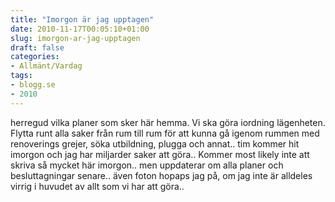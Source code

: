 ```yaml
---
title: "Imorgon är jag upptagen"
date: 2010-11-17T00:05:10+01:00
slug: imorgon-ar-jag-upptagen
draft: false
categories:
- Allmänt/Vardag
tags:
- blogg.se
- 2010
---
```

herregud vilka planer som sker här hemma. Vi ska göra iordning lägenheten. Flytta runt alla saker från rum till rum för att kunna gå igenom rummen med renoverings grejer, söka utbildning, plugga och annat.. tim kommer hit imorgon och jag har miljarder saker att göra.. Kommer most likely inte att skriva så mycket här imorgon.. men uppdaterar om alla planer och besluttagningar senare.. även foton hopaps jag på, om jag inte är alldeles virrig i huvudet av allt som vi har att göra..